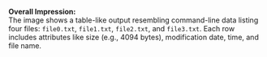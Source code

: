 **Overall Impression:**  
The image shows a table-like output resembling command-line data listing four files: `file0.txt`, `file1.txt`, `file2.txt`, and `file3.txt`. Each row includes attributes like size (e.g., 4094 bytes), modification date, time, and file name.